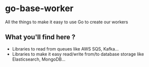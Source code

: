 # go-base-worker
All the things to make it easy to use Go to create our workers

## What you'll find here ?
- Libraries to read from queues like AWS SQS, Kafka...
- Libraries to make it easy read/write from/to database storage like Elasticsearch, MongoDB...
